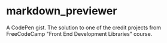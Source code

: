 # markdown_previewer
A CodePen gist. The solution to one of the credit projects from FreeCodeCamp "Front End Development Libraries" course.
